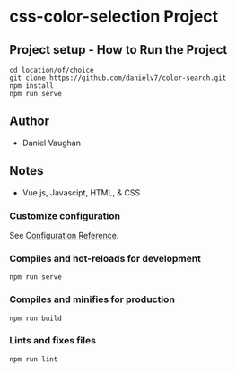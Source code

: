 # css-color-selection Project

## Project setup - How to Run the Project
```
cd location/of/choice
git clone https://github.com/danielv7/color-search.git
npm install
npm run serve
```


## Author

- Daniel Vaughan

## Notes

- Vue.js, Javascipt, HTML, & CSS




### Customize configuration
See [Configuration Reference](https://cli.vuejs.org/config/).

### Compiles and hot-reloads for development
```
npm run serve
```
### Compiles and minifies for production
```
npm run build
```
### Lints and fixes files
```
npm run lint
```